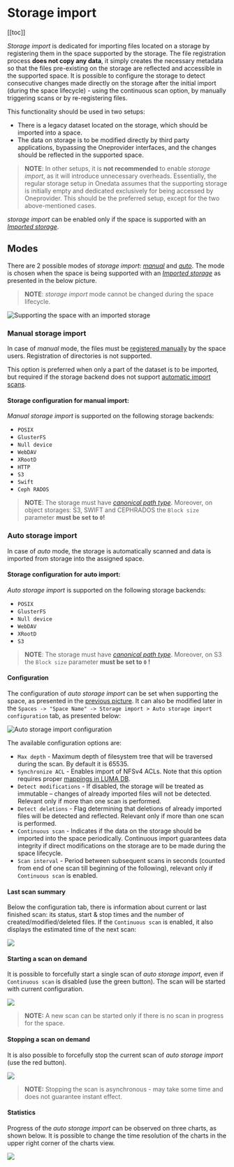 # Storage import
<!-- This file is referenced at least one time as "storage-import.md" -->

[[toc]]


*Storage import* is dedicated for importing files located on a storage by registering them in the space supported by
the storage. The file registration process **does not copy any data**, it simply creates the necessary metadata so that
the files pre-existing on the storage are reflected and accessible in the supported space. It is possible to configure
the storage to detect consecutive changes made directly on the storage after the initial import (during the space 
lifecycle) - using the continuous scan option, by manually triggering scans or by re-registering files. 


This functionality should be used in two setups:
* There is a legacy dataset located on the storage, which should be imported into a space.
* The data on storage is to be modified directly by third party applications, bypassing 
  the Oneprovider interfaces, and the changes should be reflected in the supported space.
  
> **NOTE**: In other setups, it is **not recommended** to enable *storage import*, as it will introduce unnecessary
overheads. Essentially, the regular storage setup in Onedata assumes that the supporting storage is initially empty and 
dedicated exclusively for being accessed by Oneprovider. This should be the preferred setup, except for the two 
above-mentioned cases.

*storage import* can be enabled only if the space is supported with an [*Imported storage*](storages.md#imported-storage).


## Modes
There are 2 possible modes of *storage import*: [*manual*](#manual-storage-import) and [*auto*](#auto-storage-import).
The mode is chosen when the space is being supported with an [*Imported storage*](storages.md#imported-storage) 
as presented in the below picture.

> **NOTE**: *storage import* mode cannot be changed during the space lifecycle.

![Supporting the space with an *imported storage*](../../../../images/admin-guide/oneprovider/configuration/storage-import/storage_import_config.png)

### Manual storage import
<!-- This header is referenced at least one time as "#manual-storage-import" -->

In case of *manual* mode, the files must be [registered manually](../../../user-guide/file-registration.md) by the space users. 
Registration of directories is not supported.

This option is preferred when only a part of the dataset is to be imported, but required if the storage backend does 
not support [automatic import scans](#auto-storage-import).

#### Storage configuration for manual import:
<!-- This header is referenced at least one time as "#storage-configuration-for-manual-import" -->

*Manual storage import* is supported on the following storage backends:
 * `POSIX`
 * `GlusterFS`
 * `Null device`
 * `WebDAV`
 * `XRootD`
 * `HTTP`
 * `S3`
 * `Swift`
 * `Ceph RADOS`
 
> **NOTE**: The storage must have [*canonical path type*](storages.md#storage-path-type). 
Moreover, on object storages: S3, SWIFT and CEPHRADOS the `Block size` parameter **must be set to `0`!**


### Auto storage import
<!-- This header is referenced at least one time as "#auto-storage-import" -->

In case of *auto* mode, the storage is automatically scanned and data is imported from storage into the
assigned space.

#### Storage configuration for auto import:
<!-- This header is referenced at least one time as "#storage-configuration-for-auto-import" -->

*Auto storage import* is supported on the following storage backends:
 * `POSIX`
 * `GlusterFS`
 * `Null device`
 * `WebDAV`
 * `XRootD`
 * `S3`
 
> **NOTE**: The storage must have [*canonical path type*](storages.md#storage-path-type). 
Moreover, on S3 the `Block size` parameter **must be set to `0` !**

#### Configuration
The configuration of *auto storage import* can be set when supporting the space, as presented in the 
[previous picture](#modes). It can also be modified later in the
`Spaces -> "Space Name" -> Storage import > Auto storage import configuration` tab, as presented below:

![Auto storage import configuration](../../../../images/admin-guide/oneprovider/configuration/storage-import/auto_storage_import_config.png)

The available configuration options are:
* `Max depth` - Maximum depth of filesystem tree that will be traversed during the scan. By default it is 65535.
* `Synchronize ACL` - Enables import of NFSv4 ACLs. Note that this option requires proper [mappings in LUMA DB](luma.md#imported-storages).
* `Detect modifications` - If disabled, the storage will be treated as immutable – changes of already imported files
  will not be detected. Relevant only if more than one scan is performed.
* `Detect deletions` - Flag determining that deletions of already imported files will be detected and reflected.
  Relevant only if more than one scan is performed.
* `Continuous scan` - Indicates if the data on the storage should be imported into the space periodically. Continuous
  import guarantees data integrity if direct modifications on the storage are to be made during the space lifecycle.
* `Scan interval` - Period between subsequent scans in seconds (counted from end of one scan till beginning of the following),
  relevant only if `Continuous scan` is enabled.

#### Last scan summary
Below the configuration tab, there is information about current or last finished scan: its status, start & stop times
and the number of created/modified/deleted files. If the `Continuous scan` is enabled, it also displays the estimated
time of the next scan:

![](../../../../images/admin-guide/oneprovider/configuration/storage-import/auto_storage_import_info.png)

#### Starting a scan on demand
It is possible to forcefully start a single scan of *auto storage import*, even if `Continuous scan` is disabled
(use the green button). The scan will be started with current configuration.

![](../../../../images/admin-guide/oneprovider/configuration/storage-import/auto_storage_import_start.png)

> **NOTE:** A new scan can be started only if there is no scan in progress for the space. 

#### Stopping a scan on demand
It is also possible to forcefully stop the current scan of *auto storage import* (use the red button). 

![](../../../../images/admin-guide/oneprovider/configuration/storage-import/auto_storage_import_stop.png)

> **NOTE:** Stopping the scan is asynchronous - may take some time and does not guarantee instant effect.

#### Statistics
Progress of the *auto storage import* can be observed on three charts, as shown below. 
It is possible to change the time resolution of the charts in the upper right corner of the charts view.

![](../../../../images/admin-guide/oneprovider/configuration/storage-import/auto_storage_import_stats.png)
